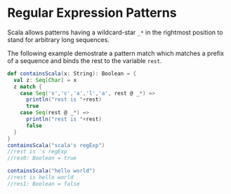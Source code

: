 # Regular Expression Patterns

Scala allows patterns having a wildcard-star ```_*``` in the rightmost position to stand for arbitrary long sequences.

The following example demostrate a pattern match which matches a prefix of a sequence and binds the rest to the variable ```rest```.
```scala
def containsScala(x: String): Boolean = {
  val z: Seq[Char] = x
  z match {
    case Seq('s','c','a','l','a', rest @ _*) =>
      println("rest is "+rest)
      true
    case Seq(rest @ _*) =>
      println("rest is "+rest)
      false
  }
}
containsScala("scala's regExp")
//rest is 's regExp
//res0: Boolean = true

containsScala("hello world")
//rest is hello world
//res1: Boolean = false
```
